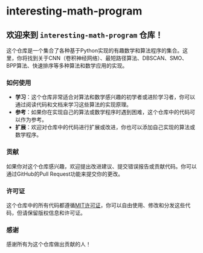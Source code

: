 # interesting-math-program

## 欢迎来到 `interesting-math-program` 仓库！

这个仓库是一个集合了各种基于Python实现的有趣数学和算法程序的集合。这里，你将找到关于CNN（卷积神经网络）、最短路径算法、DBSCAN、SMO、BPP算法、快速排序等多种算法和数学应用的实现。

### 如何使用

* **学习**：这个仓库非常适合对算法和数学感兴趣的初学者或进阶学习者，你可以通过阅读代码和文档来学习这些算法的实现原理。
* **参考**：如果你在实现自己的算法或数学程序时遇到困难，这个仓库中的代码可以作为参考。
* **扩展**：欢迎对仓库中的代码进行扩展或改进，你也可以添加自己实现的算法或数学程序。

### 贡献

如果你对这个仓库感兴趣，欢迎提出改进建议、提交错误报告或贡献代码。你可以通过GitHub的Pull Request功能来提交你的更改。

### 许可证

这个仓库中的所有代码都遵循[MIT许可证](https://github.com/your_username/interesting-math-program/blob/main/LICENSE)，你可以自由使用、修改和分发这些代码，但请保留版权信息和许可证。

### 感谢

感谢所有为这个仓库做出贡献的人！
